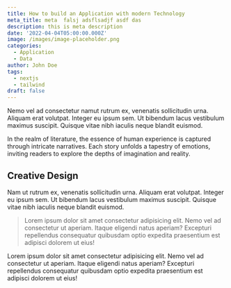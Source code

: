 ```yaml
---
title: How to build an Application with modern Technology
meta_title: meta  falsj adsflsadjf asdf das
description: this is meta description
date: '2022-04-04T05:00:00.000Z'
image: /images/image-placeholder.png
categories:
  - Application
  - Data
author: John Doe
tags:
  - nextjs
  - tailwind
draft: false
---
```

Nemo vel ad consectetur namut rutrum ex, venenatis sollicitudin urna. Aliquam erat volutpat. Integer eu ipsum sem. Ut bibendum lacus vestibulum maximus suscipit. Quisque vitae nibh iaculis neque blandit euismod.

In the realm of literature, the essence of human experience is captured through intricate narratives. Each story unfolds a tapestry of emotions, inviting readers to explore the depths of imagination and reality.

## Creative Design

Nam ut rutrum ex, venenatis sollicitudin urna. Aliquam erat volutpat. Integer eu ipsum sem. Ut bibendum lacus vestibulum maximus suscipit. Quisque vitae nibh iaculis neque blandit euismod.

> Lorem ipsum dolor sit amet consectetur adipisicing elit. Nemo vel ad consectetur ut aperiam. Itaque eligendi natus aperiam? Excepturi repellendus consequatur quibusdam optio expedita praesentium est adipisci dolorem ut eius!

Lorem ipsum dolor sit amet consectetur adipisicing elit. Nemo vel ad consectetur ut aperiam. Itaque eligendi natus aperiam? Excepturi repellendus consequatur quibusdam optio expedita praesentium est adipisci dolorem ut eius!
